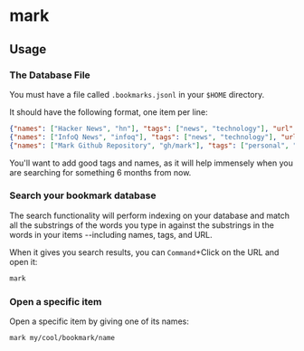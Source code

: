 # mark

## Usage

### The Database File

You must have a file called `.bookmarks.jsonl` in your `$HOME` directory.

It should have the following format, one item per line:

```json
{"names": ["Hacker News", "hn"], "tags": ["news", "technology"], "url": "https://news.ycombinator.com/news"}
{"names": ["InfoQ News", "infoq"], "tags": ["news", "technology"], "url": "https://infoq.com"}
{"names": ["Mark Github Repository", "gh/mark"], "tags": ["personal", "github", "mark", "cli", "golang"], "url": "https://github.com/commondatageek/mark"}
```

You'll want to add good tags and names, as it will help immensely when you are searching for something 6 months from now.


### Search your bookmark database

The search functionality will perform indexing on your database and match all
the substrings of the words you type in against the substrings in the words in your items
--including names, tags, and URL.

When it gives you search results, you can `Command`+Click on the URL and open it:
```bash
mark
```

### Open a specific item 

Open a specific item by giving one of its names:
```bash
mark my/cool/bookmark/name
```

